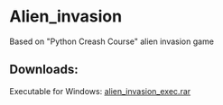 # Alien_invasion
Based on "Python Creash Course" alien invasion game

## Downloads:

Executable for Windows: [alien_invasion_exec.rar](https://drive.google.com/file/d/1yNwB9XQ2SU4JD-PpFaBz_7IaRwMovthL/view?usp=sharing)


